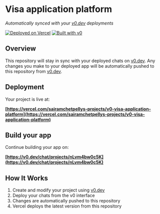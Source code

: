 # Visa application platform

*Automatically synced with your [v0.dev](https://v0.dev) deployments*

[![Deployed on Vercel](https://img.shields.io/badge/Deployed%20on-Vercel-black?style=for-the-badge&logo=vercel)](https://vercel.com/sairamchetpellys-projects/v0-visa-application-platform)
[![Built with v0](https://img.shields.io/badge/Built%20with-v0.dev-black?style=for-the-badge)](https://v0.dev/chat/projects/nLvm4bw0c5K)

## Overview

This repository will stay in sync with your deployed chats on [v0.dev](https://v0.dev).
Any changes you make to your deployed app will be automatically pushed to this repository from [v0.dev](https://v0.dev).

## Deployment

Your project is live at:

**[https://vercel.com/sairamchetpellys-projects/v0-visa-application-platform](https://vercel.com/sairamchetpellys-projects/v0-visa-application-platform)**

## Build your app

Continue building your app on:

**[https://v0.dev/chat/projects/nLvm4bw0c5K](https://v0.dev/chat/projects/nLvm4bw0c5K)**

## How It Works

1. Create and modify your project using [v0.dev](https://v0.dev)
2. Deploy your chats from the v0 interface
3. Changes are automatically pushed to this repository
4. Vercel deploys the latest version from this repository